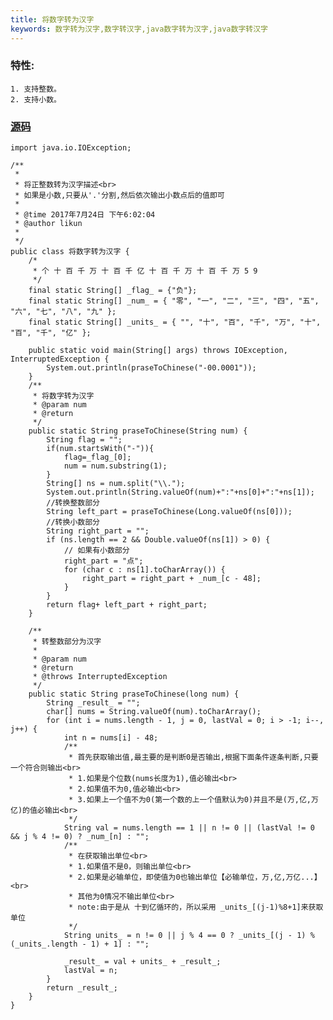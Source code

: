 ```yaml
---
title: 将数字转为汉字
keywords: 数字转为汉字,数字转汉字,java数字转为汉字,java数字转汉字
---
```

### 特性:
    1. 支持整数。
    2. 支持小数。
<!--more-->
### [源码](https://github.com/crewor/Notes/blob/master/util/转化类工具/将数字转为汉字/将数字转为汉字.java)
    import java.io.IOException;
    
    /**
     * 
     * 将正整数转为汉字描述<br>
     * 如果是小数,只要从'.'分割,然后依次输出小数点后的值即可
     * 
     * @time 2017年7月24日 下午6:02:04
     * @author likun
     *
     */
    public class 将数字转为汉字 {
    	/*
    	 * 个 十 百 千 万 十 百 千 亿 十 百 千 万 十 百 千 万 5 9
    	 */
    	final static String[] _flag_ = {"负"};
    	final static String[] _num_ = { "零", "一", "二", "三", "四", "五", "六", "七", "八", "九" };
    	final static String[] _units_ = { "", "十", "百", "千", "万", "十", "百", "千", "亿" };
    
    	public static void main(String[] args) throws IOException, InterruptedException {
    		System.out.println(praseToChinese("-00.0001"));
    	}
    	/**
    	 * 将数字转为汉字
    	 * @param num
    	 * @return
    	 */
    	public static String praseToChinese(String num) {
    		String flag = "";
    		if(num.startsWith("-")){
    			flag=_flag_[0];
    			num = num.substring(1);
    		}
    		String[] ns = num.split("\\.");
    		System.out.println(String.valueOf(num)+":"+ns[0]+":"+ns[1]);
    		//转换整数部分
    		String left_part = praseToChinese(Long.valueOf(ns[0]));
    		//转换小数部分
    		String right_part = "";
    		if (ns.length == 2 && Double.valueOf(ns[1]) > 0) {
    			// 如果有小数部分
    			right_part = "点";
    			for (char c : ns[1].toCharArray()) {
    				right_part = right_part + _num_[c - 48];
    			}
    		}
    		return flag+ left_part + right_part;
    	}
    
    	/**
    	 * 转整数部分为汉字
    	 * 
    	 * @param num
    	 * @return
    	 * @throws InterruptedException
    	 */
    	public static String praseToChinese(long num) {
    		String _result_ = "";
    		char[] nums = String.valueOf(num).toCharArray();
    		for (int i = nums.length - 1, j = 0, lastVal = 0; i > -1; i--, j++) {
    			int n = nums[i] - 48;
    			/**
    			 * 首先获取输出值,最主要的是判断0是否输出,根据下面条件逐条判断,只要一个符合则输出<br>
    			 * 1.如果是个位数(nums长度为1),值必输出<br>
    			 * 2.如果值不为0,值必输出<br>
    			 * 3.如果上一个值不为0(第一个数的上一个值默认为0)并且不是(万,亿,万亿)的值必输出<br>
    			 */
    			String val = nums.length == 1 || n != 0 || (lastVal != 0 && j % 4 != 0) ? _num_[n] : "";
    			/**
    			 * 在获取输出单位<br>
    			 * 1.如果值不是0，则输出单位<br>
    			 * 2.如果是必输单位，即使值为0也输出单位【必输单位，万,亿,万亿...】<br>
    			 * 其他为0情况不输出单位<br>
    			 * note:由于是从 十到亿循环的，所以采用 _units_[(j-1)%8+1]来获取单位
    			 */
    			String units_ = n != 0 || j % 4 == 0 ? _units_[(j - 1) % (_units_.length - 1) + 1] : "";
    
    			_result_ = val + units_ + _result_;
    			lastVal = n;
    		}
    		return _result_;
    	}
    }